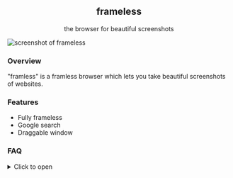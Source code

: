 <div align="center">
  <h2>frameless</h2>
  <p>the browser for beautiful screenshots</p>
</div>

![screenshot of frameless](https://us-east-1.tixte.net/uploads/nexxel-has.no-friends.xyz/KHfYtFvhyY.png)

### Overview

"framless" is a framless browser which lets you take beautiful screenshots of websites.

### Features

- Fully frameless
- Google search
- Draggable window

### FAQ

<details>
  <summary>Click to open</summary>

  #### How do I drag the window?

  There is a hidden dragging area on the top left corner of the window. Here's a GIF to demonstrate.

  ![draggin the window](https://us-east-1.tixte.net/uploads/nexxel.needs.rest/3uEg52oqla.gif)

  #### How do I go to a new website?

  Just exit the browser and open the website you want to open :)

  #### How do I exit this?

  You can either close by killing the app or by using the hotkey <kbd>⌘w</kbd> (not sure if this works on MacOS and Linux).
</details>

